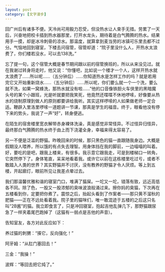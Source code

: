 ```yaml
---
layout: post
category: [文字漫步]
---
```


回广州后有诸多不便。天冷尚可用毅力忍受，但没热水让人束手无措。劳累了一天后，兴奋地把校卡插到热水器那里，打开水龙头，期待着是白气腾腾的热水。结果用手一摸，却是冰冷刺骨的凉水。那温度，就算拿到麦当劳的冰镇可乐里去都不过分。气恼地回到寝室，下楼去问宿管，宿管却道：“院子里没什么人，开热水太浪费了，你们楼若没水，可以去138洗。”

忘了提一句，这个宿管大概是春节期间跟以前的宿管换班的，所以从来没见过。就在我谢过转身将走时，他又说：“你懂吧，比如说一个楼才一个人，这样开热水就太浪费了……所以呢……（五分钟后）……你知道热水是怎样工作的吗？就是若用完它又开始重新烧水……（五分钟后）……所以呢，你们要么就一个一个洗，要么就不洗，如果一窝蜂洗，那热水就没有啦……”他的口音像铁胆火车侠里的黑暗魔头号的某个小跟班，光是听就要把我笑死，他竟然还喋喋不休地啰嗦，好像要从热水的烧制原理到做人的原则都要讲给我听。其实这样啰嗦的人如果做老师一定合适。鞭辟入里洛里啰嗦一道题讲一节课，那真是学生的福音。终于，眼看他没有停下来的势头，我说了一声“好”，转身便逃。

在陌生的宿舍楼里宽衣解带赤身裸体洗澡，真是感觉非常怪异。不过怪异归怪异，最终那白气腾腾的热水终于由上而下浇灌全身，幸福来得太容易了。

另一不便是泛滥的野猫。昨晚回来的时候，那只黑色的猫一直跟随我身边。大概是假期没人喂养，所以饿的有点失去理智。用身体挡在我的脚前，一边喵喵的叫着。好，要吃的是吧，跟我上楼来，有很多。我示意它跟我走，可是到楼梯口一转角，它突然停下了。身体笔直，呆呆地看着我。或许它以前在这栋楼里吃过亏，或者不敢踏入人类的世界？其实野猫并不讨厌，没有教养的野猫才令人厌烦。等上到五楼，开起廊灯，眼前所见让我差点晕过去。

我们那温馨优雅和谐的寝室门口，堆满了猫屎。一坨又一坨，错落有致，远近高低各不同。除了色，一股又一股浓郁的臭味波浪般涌过来。擦你妈的臭猫，下次再在五楼看到你，定要把你煮了。震惊之后，抬起头看到了作案者——那只黄不溜秋的肥猫——正在不远处看着我。院子里的猫咪们，唯一敢混迹于五楼的之后这只名叫“2B酱”的猫。我立即食言了，只是冲回寝室，抱起吉他乱弹几下，那野猫跟尿急了一样夹着尾巴跑掉了（这猫有一弱点是吉他的声音）。

告知室友，各方对此反应如下：

养过猫的刺猬：“揍它，反向强化！”

阿牙姆：“从肛门塞回去！”

三金：“我操！”

波辉：“等回去把它炖了。”